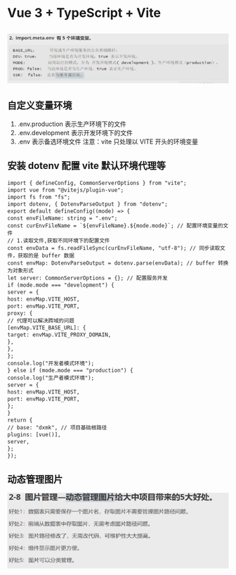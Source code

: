 # Vue 3 + TypeScript + Vite

## ![alt text](image.png)

## 自定义变量环境

1. .env.production 表示生产环境下的文件
2. .env.development 表示开发环境下的文件
3. .env 表示备选环境文件
   注意：vite 只处理以 VITE 开头的环境变量

## 安装 dotenv 配置 vite 默认环境代理等

```
import { defineConfig, CommonServerOptions } from "vite";
import vue from "@vitejs/plugin-vue";
import fs from "fs";
import dotenv, { DotenvParseOutput } from "dotenv";
export default defineConfig((mode) => {
const envFileName: string = ".env";
const curEnvFileName = `${envFileName}.${mode.mode}`; // 配置环境变量的文件
// 1.读取文件,获取不同环境下的配置文件
const envData = fs.readFileSync(curEnvFileName, "utf-8"); // 同步读取文件，获取的是 buffer 数据
const envMap: DotenvParseOutput = dotenv.parse(envData); // buffer 转换为对象形式
let server: CommonServerOptions = {}; // 配置服务开发
if (mode.mode === "development") {
server = {
host: envMap.VITE_HOST,
port: envMap.VITE_PORT,
proxy: {
// 代理可以解决跨域的问题
[envMap.VITE_BASE_URL]: {
target: envMap.VITE_PROXY_DOMAIN,
},
},
};
console.log("开发者模式环境");
} else if (mode.mode === "production") {
console.log("生产者模式环境");
server = {
host: envMap.VITE_HOST,
port: envMap.VITE_PORT,
};
}
return {
// base: "dxmk", // 项目基础根路径
plugins: [vue()],
server,
};
});
```

## 动态管理图片

![alt text](image-1.png)
